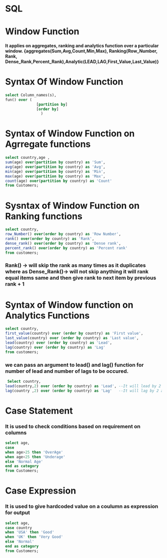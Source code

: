 # SQL

# Window Function
#### It applies on aggregates, ranking  and analytics function over a particular window. {aggregates(Sum,Avg,Count,Min,Max), Ranking(Row_Number, Rank, Dense_Rank,Percent_Rank),Analytic(LEAD,LAG,First_Value,Last_Value)}

# Syntax Of Window Function
```sql
select Column_names(s),
fun() over (
              [partition by]
              [order by]
                )
```
# Syntax of Window Function on Agrregate functions
```sql
select country,age ,
sum(age) over(partition by country) as 'Sum',
avg(age) over(partition by country) as 'Avg',
min(age) over(partition by country) as 'Min',
max(age) over(partition by country) as 'Max',
count(age) over(partition by country) as 'Count'
from Customers;
```
# Sysntax of Window Function on Ranking functions
```sql
select country,
row_Number() over(order by country) as 'Row Number',
rank() over(order by country) as 'Rank',
dense_rank() over(order by country) as 'Dense rank',
percent_rank() over(order by country) as 'Percent rank'
from customers;
```
### Rank() -> will skip the rank as many times as it duplicates where as Dense_Rank()-> will not skip anything it will rank equal items same and then give rank to next item by previous rank + 1

# Syntax of Window function on Analytics Functions
```sql
select country,
first_value(country) over (order by country) as 'First value',
last_value(country) over (order by country) as 'Last value',
lead(country) over (order by country) as 'Lead',
lag(country) over (order by country) as 'Lag'
from customers;
```
### we can pass an argument to lead() and lag() function for number of lead and number of lags to be occured.

```sql
 Select country,
lead(country,2) over (order by country) as 'Lead', --It will lead by 2 and give result which is present at 2 distance below it.
lag(country ,2) over (order by country) as 'Lag'   --It will lag by 2 and give result which is present at 2 distance above it.
```


# Case Statement
### It is used to check conditions based on requirement on columns
```sql
select age,
case
when age>25 then 'OverAge'
when age<25 then 'Underage'
else 'Normal Age'
end as category
from Customers;
```

# Case Expression
### It is used to give hardcoded value on a coulumn as expression for output

```sql
select age,
case country
when 'USA' then 'Good'
when 'UK' then 'Very Good'
else 'Normal'
end as category
from Customers;
```

